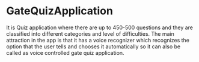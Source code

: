# GateQuizApplication
It is Quiz application where there are up to 450-500 questions and they are classified into different categories and level of difficulties. The main attraction in the app is that it has a voice recognizer which recognizes the option that the user tells and chooses it automatically so it can also be called as voice controlled gate quiz application.
